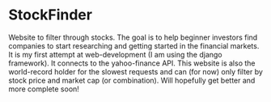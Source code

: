 # StockFinder
Website to filter through stocks. The goal is to help beginner investors find companies to start researching and getting started in the financial markets.
It is my first attempt at web-development (I am using the django framework). It connects to the yahoo-finance API. This website is also the world-record holder for the slowest requests and can (for now) only filter by stock price and market cap (or combination).
Will hopefully get better and more complete soon!
